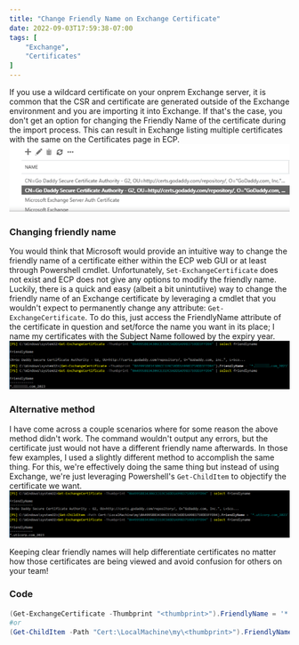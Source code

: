 ```yaml
---
title: "Change Friendly Name on Exchange Certificate"
date: 2022-09-03T17:59:38-07:00
tags: [
    "Exchange",
    "Certificates"
]
---
```


If you use a wildcard certificate on your onprem Exchange server, it is common that the CSR and certificate are generated outside of the Exchange environment and you are importing it into Exchange. If that's the case, you don't get an option for changing the Friendly Name of the certificate during the import process. This can result in Exchange listing multiple certificates with the same on the Certificates page in ECP.
![](dup-cert-names.png)

### Changing friendly name
You would think that Microsoft would provide an intuitive way to change the friendly name of a certificate either within the ECP web GUI or at least through Powershell cmdlet. Unfortunately, `Set-ExchangeCertificate` does not exist and ECP does not give any options to modify the friendly name. Luckily, there is a quick and easy (albeit a bit unintutiive) way to change the friendly name of an Exchange certificate by leveraging a cmdlet that you wouldn't expect to permanently change any attribute: `Get-ExchangeCertificate`. To do this, just access the FriendlyName attribute of the certificate in question and set/force the name you want in its place; I name my certificates with the Subject Name followed by the expiry year.
![](cert-before-during-after.png)

### Alternative method
I have come across a couple scenarios where for some reason the above method didn't work. The command wouldn't output any errors, but the certificate just would not have a different friendly name afterwards. In those few examples, I used a slightly different method to accomplish the same thing. For this, we're effectively doing the same thing but instead of using Exchange, we're just leveraging Powershell's `Get-ChildItem` to objectify the certificate we want.
![](cert-gci-before-during-after.png)

Keeping clear friendly names will help differentiate certificates no matter how those certificates are being viewed and avoid confusion for others on your team!

### Code
```powershell
(Get-ExchangeCertificate -Thumbprint "<thumbprint>").FriendlyName = '*.domain.com_2023'
#or
(Get-ChildItem -Path "Cert:\LocalMachine\my\<thumbprint>").FriendlyName = '*.domain.com_2023'
```
